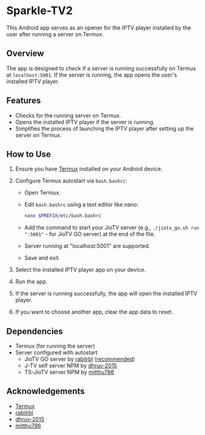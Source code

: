 # Sparkle-TV2

This Android app serves as an opener for the IPTV player installed by the user after running a server on Termux.

## Overview

The app is designed to check if a server is running successfully on Termux at `localhost:5001`. If the server is running, the app opens the user's installed IPTV player.

## Features

- Checks for the running server on Termux.
- Opens the installed IPTV player if the server is running.
- Simplifies the process of launching the IPTV player after setting up the server on Termux.

## How to Use

1. Ensure you have [Termux](https://github.com/termux/termux-app) installed on your Android device.
2. Configure Termux autostart via `bash.bashrc`:
    - Open Termux.
    - Edit `bash.bashrc` using a text editor like nano:
   
        ```bash
        nano $PREFIX/etc/bash.bashrc
        ```
    - Add the command to start your JioTV server (e.g., `./jiotv_go.sh run ":5001"` - for JioTV GO server) at the end of the file.
    - Server running at "localhost:5001" are supported.
    - Save and exit.

3. Select the installed IPTV player app on your device.

4. Run the app.

5. If the server is running successfully, the app will open the installed IPTV player.

6. If you want to choose another app, clear the app data to reset.


## Dependencies

- Termux (for running the server)
- Server configured with autostart
  - JioTV GO server by [rabilrbl](https://github.com/rabilrbl/jiotv_go) ([recommended](https://rabilrbl.github.io/jiotv_go/Usage-Guide/#android-users-weve-got-you-covered))
  - J-TV self server NPM by [dhruv-2015](https://github.com/dhruv-2015/JIOTVServer)
  - TS-JioTV server NPM by [mitthu786](https://github.com/mitthu786/TS-JioTV)

## Acknowledgements

- [Termux](https://github.com/termux) 
- [rabilrbl](https://github.com/rabilrbl)
- [dhruv-2015](https://github.com/dhruv-2015)
- [mitthu786](https://github.com/mitthu786)
